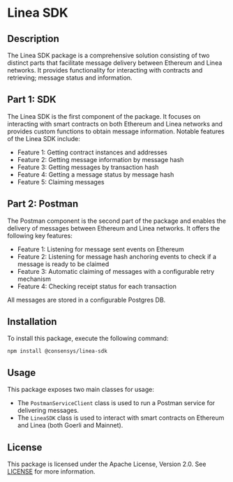# Linea SDK

## Description

The Linea SDK package is a comprehensive solution consisting of two distinct parts that facilitate message delivery between Ethereum and Linea networks. It provides functionality for interacting with contracts and retrieving; message status and information.

## Part 1: SDK

The Linea SDK is the first component of the package. It focuses on interacting with smart contracts on both Ethereum and Linea networks and provides custom functions to obtain message information. Notable features of the Linea SDK include:

- Feature 1: Getting contract instances and addresses
- Feature 2: Getting message information by message hash
- Feature 3: Getting messages by transaction hash
- Feature 4: Getting a message status by message hash
- Feature 5: Claiming messages

## Part 2: Postman

The Postman component is the second part of the package and enables the delivery of messages between Ethereum and Linea networks. It offers the following key features:

- Feature 1: Listening for message sent events on Ethereum
- Feature 2: Listening for message hash anchoring events to check if a message is ready to be claimed
- Feature 3: Automatic claiming of messages with a configurable retry mechanism
- Feature 4: Checking receipt status for each transaction

All messages are stored in a configurable Postgres DB.

## Installation

To install this package, execute the following command:

`npm install @consensys/linea-sdk`

## Usage

This package exposes two main classes for usage:
- The `PostmanServiceClient` class is used to run a Postman service for delivering messages.
- The `LineaSDK` class is used to interact with smart contracts on Ethereum and Linea (both Goerli and Mainnet).

## License

This package is licensed under the Apache License, Version 2.0. See [LICENSE](LICENSE) for more information.
